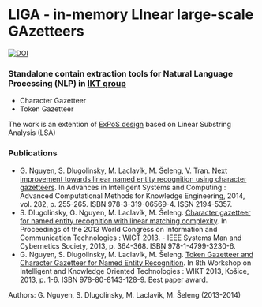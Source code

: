 # LIGA - in-memory LInear large-scale GAzetteers
<a href="https://doi.org/10.5281/zenodo.3575171"><img src="https://zenodo.org/badge/160861987.svg" alt="DOI"></a>

### Standalone contain extraction tools for Natural Language Processing (NLP) in [IKT group](http://ikt.ui.sav.sk/gazetteer/)
- Character Gazetteer
- Token Gazetteer

The work is an extention of [ExPoS design](http://nazou.fiit.stuba.sk/home/?page=expos) based on Linear Substring Analysis (LSA)

### Publications
- G. Nguyen, S. Dlugolinsky, M. Laclavík, M. Šeleng, V. Tran. [Next improvement towards linear named entity recognition using character gazetteers](http://link.springer.com/chapter/10.1007/978-3-319-06569-4_19). In Advances in Intelligent Systems and Computing : Advanced Computational Methods for Knowledge Engineering, 2014, vol. 282, p. 255-265. ISBN 978-3-319-06569-4. ISSN 2194-5357.
- S. Dlugolinsky, G. Nguyen, M. Laclavík, M. Šeleng. [Character gazetteer for named entity recognition with linear matching complexity](http://ieeexplore.ieee.org/document/7113096/). In Proceedings of the 2013 World Congress on Information and Communication Technologies : WICT 2013. - IEEE Systems Man and Cybernetics Society, 2013, p. 364-368. ISBN 978-1-4799-3230-6.
- G. Nguyen, S. Dlugolinsky, M. Laclavík, M. Šeleng. [Token Gazetteer and Character Gazetteer for Named Entity Recognition](https://giangzuzana.github.io/files/2013_wikt_token.pdf). In 8th Workshop on Intelligent and Knowledge Oriented Technologies : WIKT 2013, Košice, 2013, p. 1-6. ISBN 978-80-8143-128-9. Best paper award.

Authors: G. Nguyen, S. Dlugolinsky, M. Laclavik, M. Šeleng (2013-2014)
